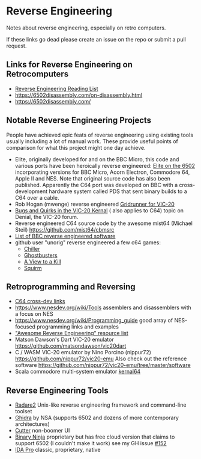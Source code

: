 # Reverse Engineering

Notes about reverse engineering, especially on retro computers.

If these links go dead please create an issue on the repo or submit a pull request.

## Links for Reverse Engineering on Retrocomputers

* [Reverse Engineering Reading List](https://github.com/onethawt/reverseengineering-reading-list)
* https://6502disassembly.com/on-disassembly.html
* https://6502disassembly.com/

## Notable Reverse Engineering Projects

People have achieved epic feats of reverse engineering using existing tools usually
including a lot of manual work. These provide useful points of comparison for what this project
might one day achieve.

* Elite, originally developed for and on the BBC Micro, this code and various ports have been
  heroically reverse engineered: [Elite on the 6502](https://elite.bbcelite.com/) incorporating
  versions for BBC Micro, Acorn Electron, Commodore 64, Apple II and NES. Note that original source
  code has also been published. Apparently the C64 port was developed on BBC with a
  cross-development hardware system called PDS that sent binary builds to a C64 over a cable.
* Rob Hogan (mwenge) reverse
  engineered [Gridrunner for VIC-20](https://github.com/mwenge/gridrunner)
* [Bugs and Quirks in the VIC-20 Kernal](https://www.sleepingelephant.com/ipw-web/bulletin/bb/viewtopic.php?t=10804) (
  also applies to C64) topic on Denial, the VIC-20 forum.
* Reverse engineered C64 source code by the awesome mist64 (Michael Steil)
  https://github.com/mist64/cbmsrc
* [List of BBC reverse engineered software](https://stardot.org.uk/forums/viewtopic.php?t=23155)
* github user "unorig" reverse engineered a few c64 games:
  * [Chiller](https://github.com/unorig/Chiller)
  * [Ghostbusters](https://github.com/unorig/Ghostbusters)
  * [A View to a Kill](https://github.com/unorig/AVTAK)
  * [Squirm](https://github.com/unorig/Squirm)

## Retroprogramming and Reversing

* [C64 cross-dev links](https://codebase64.org/doku.php?id=base:crossdev)
* https://www.nesdev.org/wiki/Tools assemblers and disassemblers with a focus on NES
* https://www.nesdev.org/wiki/Programming_guide good array of NES-focused programming links and
  examples
* ["Awesome Reverse Engineering" resource list](https://github.com/wtsxDev/reverse-engineering)
* Matson Dawson's Dart VIC-20 emulator https://github.com/matsondawson/vic20dart
* C / WASM VIC-20 emulator by Nino Porcino (nippur72) https://github.com/nippur72/vic20-emu
  Also check out the reference software https://github.com/nippur72/vic20-emu/tree/master/software
* Scala commodore multi-system emulator [kernal64](https://github.com/abbruzze/kernal64)

## Reverse Engineering Tools

* [Radare2](https://github.com/radareorg/radare2) Unix-like reverse engineering framework and
  command-line toolset
* [Ghidra](https://github.com/NationalSecurityAgency/ghidra) by NSA (supports 6502 and dozens of
  more contemporary architectures)
* [Cutter](https://github.com/rizinorg/cutter) non-boomer UI
* [Binary Ninja](https://binary.ninja/) proprietary but has free cloud version that claims to
  support 6502 (I couldn't make it work) see my GH
  issue [#152](https://github.com/Vector35/binaryninja-cloud-public/issues/152)
* [IDA Pro](https://hex-rays.com/ida-pro/) classic, proprietary, native
